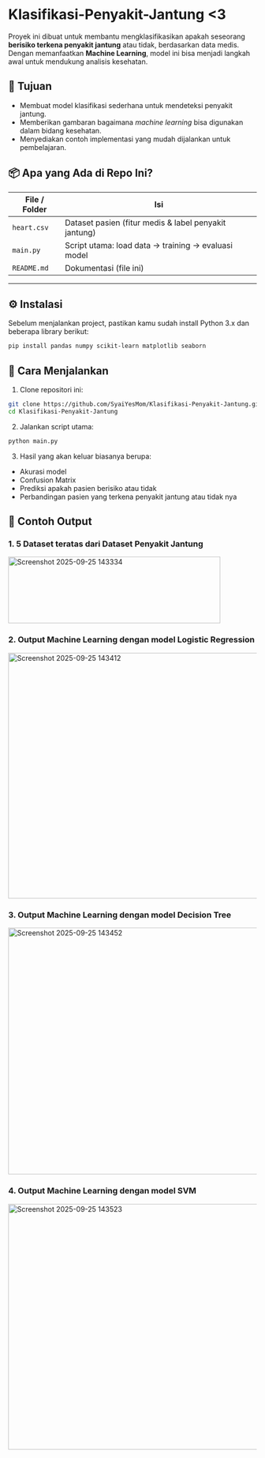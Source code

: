 # Klasifikasi-Penyakit-Jantung <3

Proyek ini dibuat untuk membantu mengklasifikasikan apakah seseorang **berisiko terkena penyakit jantung** atau tidak, berdasarkan data medis.  
Dengan memanfaatkan **Machine Learning**, model ini bisa menjadi langkah awal untuk mendukung analisis kesehatan.


## 🎯 Tujuan
- Membuat model klasifikasi sederhana untuk mendeteksi penyakit jantung.  
- Memberikan gambaran bagaimana *machine learning* bisa digunakan dalam bidang kesehatan.  
- Menyediakan contoh implementasi yang mudah dijalankan untuk pembelajaran.


## 📦 Apa yang Ada di Repo Ini?

| File / Folder | Isi |
|---------------|-----|
| `heart.csv`   | Dataset pasien (fitur medis & label penyakit jantung) |
| `main.py`     | Script utama: load data → training → evaluasi model |
| `README.md`   | Dokumentasi (file ini) |

---


## ⚙️ Instalasi
Sebelum menjalankan project, pastikan kamu sudah install Python 3.x dan beberapa library berikut:


```bash
pip install pandas numpy scikit-learn matplotlib seaborn
```

## 🚀 Cara Menjalankan
1. Clone repositori ini:

```bash
git clone https://github.com/SyaiYesMom/Klasifikasi-Penyakit-Jantung.git
cd Klasifikasi-Penyakit-Jantung
```

2. Jalankan script utama:

```bash
python main.py
```

3. Hasil yang akan keluar biasanya berupa:
- Akurasi model
- Confusion Matrix
- Prediksi apakah pasien berisiko atau tidak
- Perbandingan pasien yang terkena penyakit jantung atau tidak nya

## 🧪 Contoh Output
### 1. 5 Dataset teratas dari Dataset Penyakit Jantung

<img width="430" height="135" alt="Screenshot 2025-09-25 143334" src="https://github.com/user-attachments/assets/3074b605-7467-4b5c-8032-15e27dfb47b4" />



### 2. Output Machine Learning dengan model Logistic Regression

<img width="872" height="498" alt="Screenshot 2025-09-25 143412" src="https://github.com/user-attachments/assets/ddae7678-7e69-4415-b28d-5f8b4fedaae9" />



### 3. Output Machine Learning dengan model Decision Tree

<img width="872.5" height="500.5" alt="Screenshot 2025-09-25 143452" src="https://github.com/user-attachments/assets/d9483366-09f4-4f29-b13d-f23f6a86f65d" />



### 4. Output Machine Learning dengan model SVM

<img width="874" height="498.5" alt="Screenshot 2025-09-25 143523" src="https://github.com/user-attachments/assets/b326be43-03e8-4674-8be5-ec241650a2c7" />
